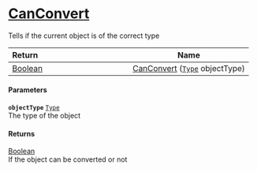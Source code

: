 # [CanConvert](./FeatureDescriptorTJsonConverter--CanConvert.md)

Tells if the current object is of the correct type

| Return&nbsp; &nbsp; &nbsp; &nbsp; &nbsp; &nbsp; &nbsp; &nbsp; &nbsp; &nbsp; &nbsp; &nbsp; &nbsp; &nbsp; &nbsp; &nbsp; &nbsp; &nbsp; &nbsp; &nbsp; &nbsp; | Name | 
| --- | --- | 
| [Boolean](https://docs.microsoft.com/en-us/dotnet/api/System.Boolean) | [CanConvert](./FeatureDescriptorTJsonConverter--CanConvert.md) ([`Type`](https://docs.microsoft.com/en-us/dotnet/api/System.Type) objectType) | 


#### Parameters
**`objectType`**  [`Type`](https://docs.microsoft.com/en-us/dotnet/api/System.Type)<br>The type of the object
#### Returns
[Boolean](https://docs.microsoft.com/en-us/dotnet/api/System.Boolean)<br>
If the object can be converted or not